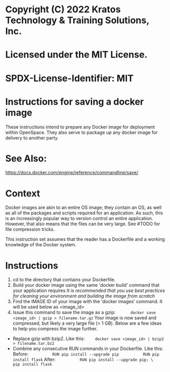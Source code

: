 # Copyright (C) 2022 Kratos Technology & Training Solutions, Inc.
# Licensed under the MIT License.
# SPDX-License-Identifier: MIT
  # Instructions for saving a docker image
  These instructions intend to prepare any Docker image for deployment within OpenSpace. They also serve to package up any docker image for delivery to another party.

  # See Also:
  https://docs.docker.com/engine/reference/commandline/save/

  # Context
  Docker images are akin to an entire OS image; they contain an OS, as well as all of the packages and scripts required for an application. As such, this is an increasingly popular way to version control an entire application. However, that also means that the files can be very large. See #TODO for file compression tricks.

  This instruction set assumes that the reader has a Dockerfile and a working knowledge of the Docker system.

  # Instructions
  1. cd to the directory that contains your Dockerfile.
  2. Build your docker image using the same 'docker build' command that your application requires
      _It is recommended that you use best practices for cleaning your environment and building the image from scratch_
  3. Find the IMAGE ID of your image with the 'docker images' command. It will be used below as <image_id>
  4. Issue this command to save the image as a gzip:
``      docker save <image_id> | gzip > filename.tar.gz``
  Your image is now saved and compressed, but likely a very large file (> 1 GB). Below are a few ideas to help you compress the image further.
  * Replace gzip with bzip2. Like this: 
``    docker save <image_id> | bzip2 > filename.tar.bz2``
  * Combine any consecutive RUN commands in your Dockerfile. Like this:
      Before:
``          RUN pip install --upgrade pip``
``          RUN pip install flask``
      After:
``          RUN pip install --upgrade pip; \``
``              pip install flask``